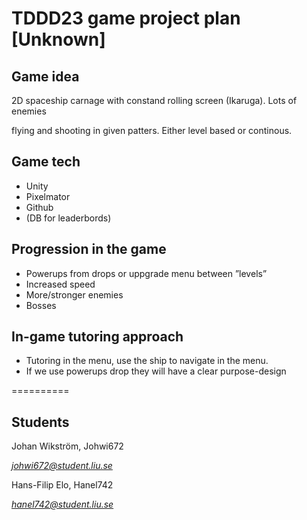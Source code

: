 # TDDD23 game project plan [Unknown]

## Game idea

2D spaceship carnage with constand rolling screen (Ikaruga). Lots of enemies 

flying and shooting in given patters. Either level based or continous. 

## Game tech

- Unity
- Pixelmator
- Github
- (DB for leaderbords)

## Progression in the game

- Powerups from drops or uppgrade menu between ”levels”
- Increased speed 
- More/stronger enemies
- Bosses

## In-game tutoring approach

- Tutoring in the menu, use the ship to navigate in the menu. 
- If we use powerups drop they will have a clear purpose-design

==========

## Students

Johan Wikström, Johwi672

*johwi672@student.liu.se*


Hans-Filip Elo, Hanel742

*hanel742@student.liu.se*